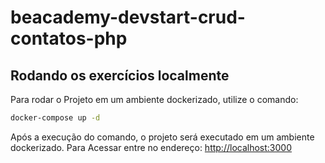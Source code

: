 # beacademy-devstart-crud-contatos-php

## Rodando os exercícios localmente

Para rodar o Projeto em um ambiente dockerizado, utilize o comando:

```bash
docker-compose up -d 
```

Após a execução do comando, o projeto será executado em um ambiente dockerizado.
Para Acessar entre no endereço: <http://localhost:3000>
